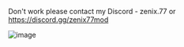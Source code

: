 Don't work please contact my Discord - zenix.77 or https://discord.gg/zenix77mod

![image](https://github.com/user-attachments/assets/a7d42356-caec-492d-96cb-15fb391a0751)

